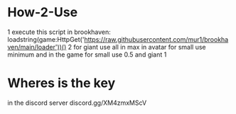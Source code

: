 # How-2-Use
 1 execute this script in brookhaven: loadstring(game:HttpGet('https://raw.githubusercontent.com/mur1/brookhaven/main/loader'))()
 2 for giant use all in max in avatar for small use minimum and in the game for small use 0.5 and giant 1
# Wheres is the key
  in the discord server discord.gg/XM4zmxMScV
